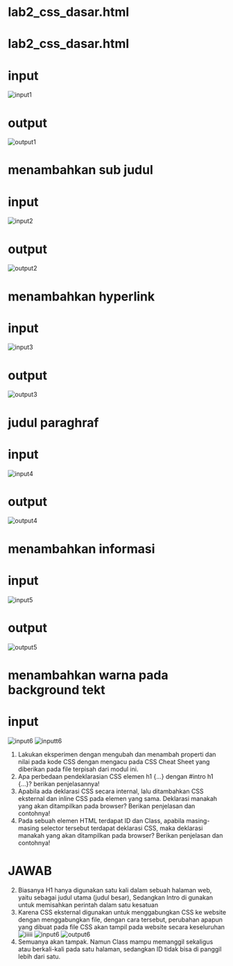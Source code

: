 # lab2_css_dasar.html
# lab2_css_dasar.html
# input
![input1](https://user-images.githubusercontent.com/56245966/113700451-0fc0ff00-9701-11eb-9618-e4e9cf9e87e4.png)
# output
![output1](https://user-images.githubusercontent.com/56245966/113700536-28311980-9701-11eb-940f-a48226a0fd47.png)

# menambahkan sub judul
# input
![input2](https://user-images.githubusercontent.com/56245966/113700679-56165e00-9701-11eb-8e4b-c91ab89d59b1.png)
# output
![output2](https://user-images.githubusercontent.com/56245966/113700729-6595a700-9701-11eb-8c17-4d28e97e641d.png)

# menambahkan hyperlink
# input
![input3](https://user-images.githubusercontent.com/56245966/113700888-98d83600-9701-11eb-9776-104a786a8f79.png)
# output
![output3](https://user-images.githubusercontent.com/56245966/113701020-c7eea780-9701-11eb-83d7-2076facfd333.png)

# judul paraghraf
# input
![input4](https://user-images.githubusercontent.com/56245966/113701115-ea80c080-9701-11eb-8a2c-ee56006892fe.png)
# output
![output4](https://user-images.githubusercontent.com/56245966/113701159-fa98a000-9701-11eb-88cd-0c43eb610d11.png)

# menambahkan informasi
# input
![input5](https://user-images.githubusercontent.com/56245966/113701297-287de480-9702-11eb-9b90-3e9c201867e0.png)
# output
![output5](https://user-images.githubusercontent.com/56245966/113701338-3af81e00-9702-11eb-82de-210298d1486c.png)

# menambahkan warna pada background tekt
# input
![input6](https://user-images.githubusercontent.com/56245966/113701992-1c465700-9703-11eb-9549-f094b89c4fdf.png)
![inputt6](https://user-images.githubusercontent.com/56245966/113701607-90ccc600-9702-11eb-8757-156cf90f5da3.png)


1. Lakukan eksperimen dengan mengubah dan menambah properti dan nilai pada kode CSS dengan mengacu pada CSS Cheat Sheet yang diberikan pada file terpisah dari modul ini.
2. Apa perbedaan pendeklarasian CSS elemen h1 {...} dengan #intro h1 {...}? berikan penjelasannya!
3. Apabila ada deklarasi CSS secara internal, lalu ditambahkan CSS eksternal dan inline CSS pada elemen yang sama. Deklarasi manakah yang akan ditampilkan pada browser? Berikan penjelasan dan contohnya!
4. Pada sebuah elemen HTML terdapat ID dan Class, apabila masing-masing selector tersebut terdapat deklarasi CSS, maka deklarasi manakah yang akan ditampilkan pada browser? Berikan penjelasan dan contohnya!

# JAWAB

2. Biasanya H1 hanya digunakan satu kali dalam sebuah halaman web, yaitu sebagai judul utama (judul besar), Sedangkan Intro di gunakan untuk memisahkan perintah dalam satu kesatuan
3. Karena CSS eksternal digunakan untuk menggabungkan CSS ke website dengan menggabungkan file, dengan cara tersebut, perubahan apapun yang dibuat pada file CSS akan tampil pada website secara keseluruhan
![iiiii](https://user-images.githubusercontent.com/56245966/113702808-36346980-9704-11eb-86dc-e97593dbb7d4.png)
![input6](https://user-images.githubusercontent.com/56245966/113702826-3cc2e100-9704-11eb-983d-ea9d791f824e.png)
![output6](https://user-images.githubusercontent.com/56245966/113702999-73006080-9704-11eb-85ff-b3b37bc2f8aa.png)
4. Semuanya akan tampak. Namun Class mampu memanggil sekaligus atau berkali-kali pada satu halaman, sedangkan ID tidak bisa di panggil lebih dari satu.

